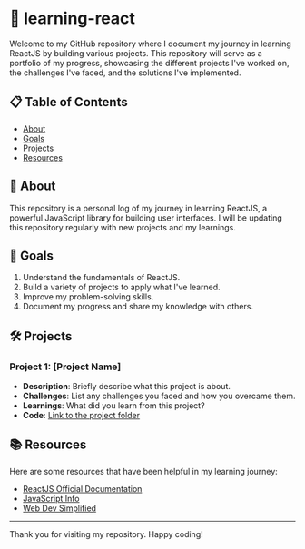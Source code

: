 # 🚀 learning-react
Welcome to my GitHub repository where I document my journey in learning ReactJS by building various projects. This repository will serve as a portfolio of my progress, showcasing the different projects I've worked on, the challenges I've faced, and the solutions I've implemented.

## 📋 Table of Contents

- [About](#about)
- [Goals](#goals)
- [Projects](#projects)
- [Resources](#resources)

## 📝 About

This repository is a personal log of my journey in learning ReactJS, a powerful JavaScript library for building user interfaces. I will be updating this repository regularly with new projects and my learnings.

## 🎯 Goals

1. Understand the fundamentals of ReactJS.
2. Build a variety of projects to apply what I've learned.
3. Improve my problem-solving skills.
4. Document my progress and share my knowledge with others.

## 🛠 Projects

### Project 1: [Project Name]
- **Description**: Briefly describe what this project is about.
- **Challenges**: List any challenges you faced and how you overcame them.
- **Learnings**: What did you learn from this project?
- **Code**: [Link to the project folder](./project-1)

## 📚 Resources

Here are some resources that have been helpful in my learning journey:

- [ReactJS Official Documentation](https://reactjs.org/docs/getting-started.html)
- [JavaScript Info](https://javascript.info/)
- [Web Dev Simplified]([https://www.freecodecamp.org/learn/front-end-libraries/react/](https://www.youtube.com/@WebDevSimplified))

---

Thank you for visiting my repository. Happy coding!

